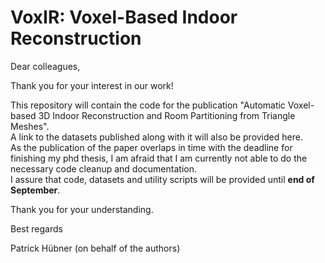 # VoxIR: Voxel-Based Indoor Reconstruction

Dear colleagues,

Thank you for your interest in our work!

This repository will contain the code for the publication "Automatic Voxel-based 3D Indoor Reconstruction and Room Partitioning from Triangle Meshes".\
A link to the datasets published along with it will also be provided here.\
As the publication of the paper overlaps in time with the deadline for finishing my phd thesis, I am afraid that I am currently not able to do the necessary code cleanup and documentation.\
I assure that code, datasets and utility scripts will be provided until **end of September**.

Thank you for your understanding.

Best regards

Patrick Hübner
(on behalf of the authors)
